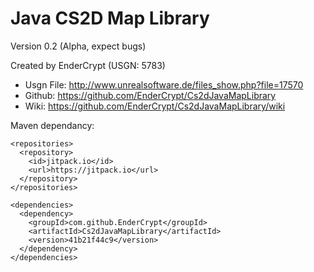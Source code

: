 # Java CS2D Map Library
Version 0.2 (Alpha, expect bugs)

Created by EnderCrypt (USGN: 5783)

* Usgn File: http://www.unrealsoftware.de/files_show.php?file=17570
* Github: https://github.com/EnderCrypt/Cs2dJavaMapLibrary
* Wiki: https://github.com/EnderCrypt/Cs2dJavaMapLibrary/wiki

Maven dependancy:
```Maven
<repositories>
  <repository>
    <id>jitpack.io</id>
    <url>https://jitpack.io</url>
  </repository>
</repositories>
  
<dependencies>
  <dependency>
    <groupId>com.github.EnderCrypt</groupId>
    <artifactId>Cs2dJavaMapLibrary</artifactId>
    <version>41b21f44c9</version>
  </dependency>
</dependencies>
```
